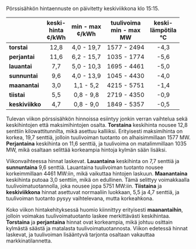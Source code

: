 Pörssisähkön hintaennuste on päivitetty keskiviikkona klo 15:15.

|               | keski-<br>hinta<br>¢/kWh | min - max<br>¢/kWh | tuulivoima<br>min - max<br>MW | keski-<br>lämpötila<br>°C |
|:-------------|:----------------:|:----------------:|:-------------:|:-------------:|
| **torstai**  | 12,8             | 4,0 - 19,7       | 1577 - 2494   | -4,3          |
| **perjantai**| 11,6             | 6,2 - 15,7       | 1035 - 1774   | -5,6          |
| **lauantai** | 7,7              | 5,0 - 10,3       | 1695 - 4461   | -5,0          |
| **sunnuntai**| 9,6              | 4,0 - 13,9       | 1045 - 4430   | -4,0          |
| **maanantai**| 3,0              | 1,1 - 5,2        | 4215 - 5751   | -1,4          |
| **tiistai**  | 5,5              | 0,8 - 9,8        | 2719 - 4350   | -0,9          |
| **keskiviikko**| 4,7            | 0,8 - 9,0        | 1849 - 5357   | -0,5          |

Tulevan viikon pörssisähkön hinnoissa esiintyy jonkin verran vaihtelua sekä keskihintojen että maksimihintojen osalta. **Torstaina** keskihinta nousee 12,8 senttiin kilowattitunnilta, mikä asettuu kalliiksi. Erityisesti maksimihinta on korkea, 19,7 senttiä, jolloin tuulivoiman tuotanto on alhaisimmillaan 1577 MW. **Perjantaina** keskihinta on 11,6 senttiä, ja tuulivoima on matalimmillaan 1035 MW, mikä osaltaan selittää korkeampia hintoja kylmän sään lisäksi. 

Viikonvaihteessa hinnat laskevat. **Lauantaina** keskihinta on 7,7 senttiä ja **sunnuntaina** 9,6 senttiä. Lauantaina tuulivoiman tuotanto nousee korkeimmillaan 4461 MW:iin, mikä vaikuttaa hintojen laskuun. **Maanantaina** keskihinta putoaa 3,0 senttiin, mikä on edullinen. Tämä selittyy voimakkaalla tuulivoimatuotannolla, joka nousee jopa 5751 MW:iin. **Tiistaina** ja **keskiviikkona** hinnat asettuvat normaaliin luokkaan, 5,5 ja 4,7 senttiä, ja tuulivoiman tuotanto pysyy vaihtelevana, mutta korkeahkona.

Koko viikon hintakehityksessä huomio kiinnittyy erityisesti **maanantaihin**, jolloin voimakas tuulivoimatuotanto laskee merkittävästi keskihintaa. **Torstaina** ja **perjantaina** hinnat ovat korkeampia, mikä johtuu osittain kylmästä säästä ja matalasta tuulivoimatuotannosta. Viikon edetessä hinnat laskevat, ja tuulivoiman lisääntyvä tarjonta osaltaan vakauttaa markkinatilannetta.